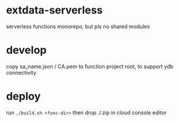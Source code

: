 # extdata-serverless
serverless functions monorepo, but pls no shared modules
# develop
copy sa_name.json / CA.pem to function project root, to support ydb connectivity
# deploy
run ```./build.sh <func-dir>``` then drop ./<func-dir>.zip in cloud console editor